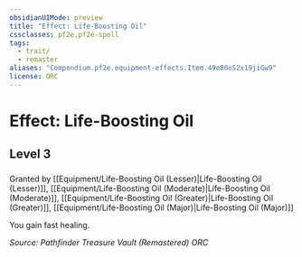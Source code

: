 ```yaml
---
obsidianUIMode: preview
title: "Effect: Life-Boosting Oil"
cssclasses: pf2e,pf2e-spell
tags:
  - trait/
  - remaster
aliases: "Compendium.pf2e.equipment-effects.Item.49e80oS2x19jiGw9"
license: ORC
---
```

# Effect: Life-Boosting Oil
## Level 3
### 






Granted by [[Equipment/Life-Boosting Oil (Lesser)|Life-Boosting Oil (Lesser)]], [[Equipment/Life-Boosting Oil (Moderate)|Life-Boosting Oil (Moderate)]], [[Equipment/Life-Boosting Oil (Greater)|Life-Boosting Oil (Greater)]], [[Equipment/Life-Boosting Oil (Major)|Life-Boosting Oil (Major)]]

You gain fast healing.

*Source: Pathfinder Treasure Vault (Remastered)*
*ORC*
